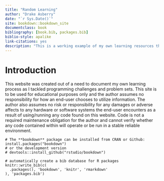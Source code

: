 ```yaml
--- 
title: "Random Learning"
author: "Drake Asberry"
date: "`r Sys.Date()`"
site: bookdown::bookdown_site
documentclass: book
bibliography: [book.bib, packages.bib]
biblio-style: apalike
link-citations: yes
description: "This is a working example of my own learning resources that I have compiled over my years of as a learner, tinker and problem solver. The output format for this example is bookdown::gitbook."
---
```


# Introduction

This website was created out of a need to document my own learning process as I tackled programming challenges and problem sets. This site is to be used for educational purposes only and the author assumes no responsibility for how an end-user chooses to utilize information. The author also assumes no risk or responsibility for any damages or adverse affects to any hardware or software systems the end-user encounters as a result of using/running any code found on this website. Code is not a required maintenance obligation for the author and cannot verify whether any code contained within will operate or be run in a stable reliable environment.


```{r eval=FALSE, include=FALSE}
# The **bookdown** package can be installed from CRAN or Github:
install.packages("bookdown")
# or the development version
# devtools::install_github("rstudio/bookdown")
```


```{r include=FALSE}
# automatically create a bib database for R packages
knitr::write_bib(c(
  .packages(), 'bookdown', 'knitr', 'rmarkdown'
), 'packages.bib')
```
